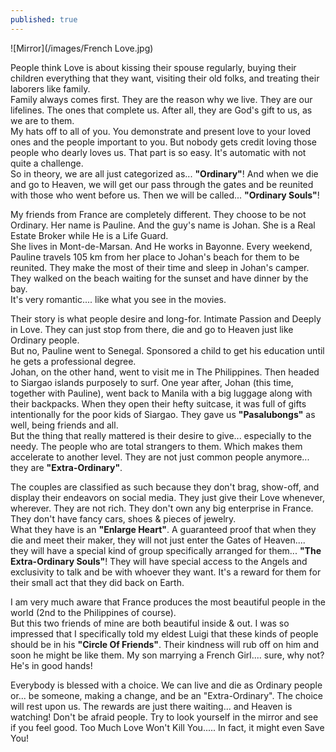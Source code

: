 ```yaml
---
published: true
---
```

![Mirror](/images/French Love.jpg)


People think Love is about kissing their spouse regularly, buying their children everything that they want, visiting their old folks, and treating their laborers like family.   
Family always comes first. They are the reason why we live. They are our lifelines. The ones that complete us. After all, they are God's gift to us, as we are to them.   
My hats off to all of you. You demonstrate and present love to your loved ones and the people important to you. 
But nobody gets credit loving those people who dearly loves us. That part is so easy. It's automatic with not quite a challenge.   
So in theory, we are all just categorized as... **"Ordinary"**!
And when we die and go to Heaven, we will get our pass through the gates and be reunited with those who went before us.
Then we will be called... **"Ordinary Souls"**!

My friends from France are completely different. They choose to be not Ordinary. 
Her name is Pauline. And the guy's name is Johan. She is a Real Estate Broker while He is a Life Guard.   
She lives in Mont-de-Marsan. And He works in Bayonne. 
Every weekend, Pauline travels 105 km from her place to Johan's beach for them to be reunited. 
They make the most of their time and sleep in Johan's camper. They walked on the beach waiting for the sunset and have dinner by the bay.   
It's very romantic.... like what you see in the movies. 

Their story is what people desire and long-for. Intimate Passion and Deeply in Love. They can just stop from there, die and go to Heaven just like Ordinary people.   
But no, Pauline went to Senegal. Sponsored a child to get his education until he gets a professional degree.   
Johan, on the other hand, went to visit me in The Philippines. Then headed to Siargao islands purposely to surf. 
One year after, Johan (this time, together with Pauline), went back to Manila with a big luggage along with their backpacks.
When they open their hefty suitcase, it was full of gifts intentionally for the poor kids of Siargao. 
They gave us **"Pasalubongs"** as well, being friends and all.   
But the thing that really mattered is their desire to give... especially to the needy. The people who are total strangers to them.  Which makes them accelerate to another level. They are not just common people anymore... they are **"Extra-Ordinary"**.  

The couples are classified as such because they don't brag, show-off, and display their endeavors on social media. They just give their Love whenever, wherever. 
They are not rich. They don't own any big enterprise in France. They don't have fancy cars, shoes & pieces of jewelry.   
What they have is an **"Enlarge Heart"**. A guaranteed proof that when they die and meet their maker, they will not just enter the Gates of Heaven.... they will have a special kind of group specifically arranged for them... **"The Extra-Ordinary Souls"**!
They will have special access to the Angels and exclusivity to talk and be with whoever they want. It's a reward for them for their small act that they did back on Earth.

I am very much aware that France produces the most beautiful people in the world (2nd to the Philippines of course).   
But this two friends of mine are both beautiful inside & out. I was so impressed that I specifically told my eldest Luigi that these kinds of people should be in his **"Circle Of Friends"**. Their kindness will rub off on him and soon he might be like them.
My son marrying a French Girl.... sure, why not? He's in good hands!

Everybody is blessed with a choice. We can live and die as Ordinary people or... be someone, making a change, and be an "Extra-Ordinary".
The choice will rest upon us. The rewards are just there waiting... and Heaven is watching!
Don't be afraid people. Try to look yourself in the mirror and see if you feel good.
Too Much Love Won't Kill You.....  In fact, it might even Save You! 


